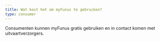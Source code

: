 ```yaml
---
title: Wat kost het om myFunus te gebruiken?
type: consumer
---
```


Consumenten kunnen myFunus gratis gebruiken en in contact komen met uitvaartverzorgers.
